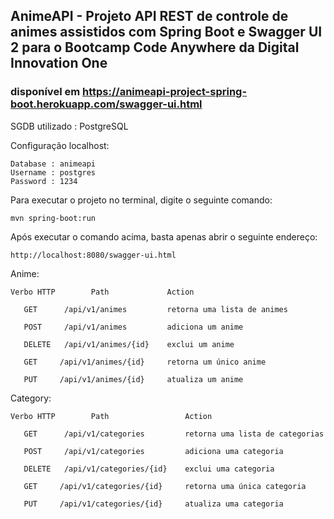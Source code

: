 ## AnimeAPI - Projeto API REST de controle de animes assistidos com Spring Boot e Swagger UI 2 para o Bootcamp Code Anywhere da Digital Innovation One

### disponível em https://animeapi-project-spring-boot.herokuapp.com/swagger-ui.html

SGDB utilizado : PostgreSQL

Configuração localhost:
~~~
Database : animeapi
Username : postgres
Password : 1234
~~~

Para executar o projeto no terminal, digite o seguinte comando:
~~~
mvn spring-boot:run 
~~~
Após executar o comando acima, basta apenas abrir o seguinte endereço:
~~~
http://localhost:8080/swagger-ui.html
~~~
Anime:
~~~
Verbo HTTP        Path             Action

   GET      /api/v1/animes         retorna uma lista de animes
   
   POST     /api/v1/animes         adiciona um anime
   
   DELETE   /api/v1/animes/{id}    exclui um anime
   
   GET     /api/v1/animes/{id}     retorna um único anime
   
   PUT     /api/v1/animes/{id}     atualiza um anime
~~~
Category:
~~~
Verbo HTTP        Path                 Action

   GET      /api/v1/categories         retorna uma lista de categorias
   
   POST     /api/v1/categories         adiciona uma categoria
   
   DELETE   /api/v1/categories/{id}    exclui uma categoria 
   
   GET     /api/v1/categories/{id}     retorna uma única categoria
   
   PUT     /api/v1/categories/{id}     atualiza uma categoria
~~~

